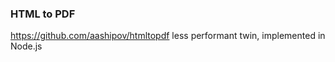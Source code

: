 ### HTML to PDF ###

https://github.com/aashipov/htmltopdf less performant twin, implemented in Node.js